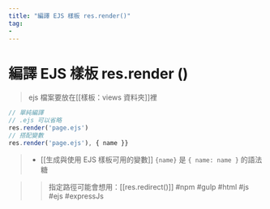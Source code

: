 ```yaml
---
title: "編譯 EJS 樣板 res.render()"
tag: 
- 
---
```

# 編譯 EJS 樣板 res.render ()
> ejs 檔案要放在[[樣板：views 資料夾]]裡
```js
// 單純編譯
// .ejs 可以省略
res.render('page.ejs')
// 搭配變數
res.render('page.ejs'), { name }}
```

>- [[生成與使用 EJS 樣板可用的變數]]
> `{name}` 是 `{ name: name }` 的語法糖

>>指定路徑可能會想用：[[res.redirect()]]
#npm #gulp #html #js #ejs #expressJs 